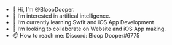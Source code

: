 - 👋 Hi, I’m @BloopDooper.
- 👀 I’m interested in artifical intelligence.
- 🌱 I’m currently learning Swfit and iOS App Development
- 💞️ I’m looking to collaborate on Website and iOS App making.
- 📫 How to reach me: Discord: Bloop Dooper#6775

<!---
BloopDooper/BloopDooper is a ✨ special ✨ repository because its `README.md` (this file) appears on your GitHub profile.
You can click the Preview link to take a look at your changes.
--->
